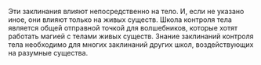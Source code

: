 Эти заклинания влияют непосредственно на тело. И, если не указано иное, они влияют только на живых существ. Школа контроля тела является общей отправной точкой для волшебников, которые хотят работать магией с телами живых существ. Знание заклинаний контроля тела необходимо для многих заклинаний других школ, воздействующих на разумные существа.

